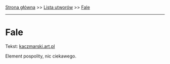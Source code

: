 [Strona główna](../index.md) >> [Lista utworów](../list.md) >> [Fale](157.md)

---

# Fale

Tekst: [kaczmarski.art.pl](https://www.kaczmarski.art.pl/tworczosc/wiersze/fale/)

Element pospolity, nic ciekawego.
